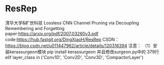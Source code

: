 # ResRep
清华大学&amp;旷世科技
 Lossless CNN Channel Pruning via Decoupling Remembering and Forgetting  
 paper:https://arxiv.org/pdf/2007.03260v3.pdf  
 code:https://hub.fastgit.org/DingXiaoH/ResRep
 CSDN：https://blog.csdn.net/u011447962/article/details/120316394
 注意：
 （1）安装kerassurgeon模块 pip install kerassurgeon
      并且修改surgeon.py中的 379行elif layer_class in ('Conv1D', 'Conv2D', 'Conv3D', 'CompactorLayer')
